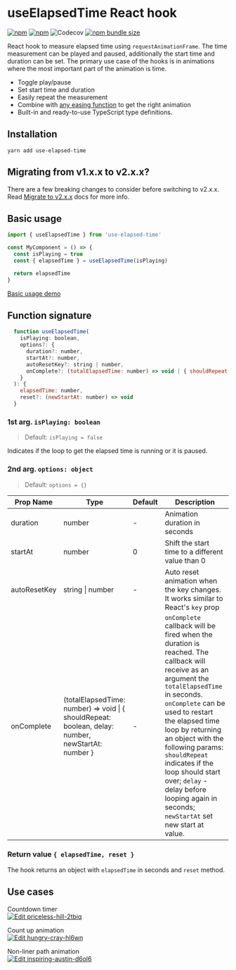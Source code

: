 # useElapsedTime React hook

[![npm](https://img.shields.io/npm/v/use-elapsed-time)](https://www.npmjs.com/package/use-elapsed-time)
[![npm](https://img.shields.io/npm/dw/use-elapsed-time)](https://www.npmjs.com/package/use-elapsed-time)
![Codecov](https://img.shields.io/codecov/c/github/vydimitrov/use-elapsed-time)
[![npm bundle size](https://img.shields.io/bundlephobia/min/use-elapsed-time)](https://bundlephobia.com/result?p=use-elapsed-time)

React hook to measure elapsed time using `requestAnimationFrame`. The time measurement can be played and paused, additionally the start time and duration can be set. The primary use case of the hooks is in animations where the most important part of the animation is time.

- Toggle play/pause
- Set start time and duration
- Easily repeat the measurement
- Combine with [any easing function](http://www.gizma.com/easing/#l) to get the right animation
- Built-in and ready-to-use TypeScript type definitions.

## Installation

```
yarn add use-elapsed-time
```

## Migrating from v1.x.x to v2.x.x?

There are a few breaking changes to consider before switching to v2.x.x. Read [Migrate to v2.x.x](https://github.com/vydimitrov/use-elapsed-time/blob/master/MIGRATE_TO_V2.md) docs for more info.

## Basic usage

```jsx
import { useElapsedTime } from 'use-elapsed-time'

const MyComponent = () => {
  const isPlaying = true
  const { elapsedTime } = useElapsedTime(isPlaying)

  return elapsedTime
}
```

[Basic usage demo](https://codesandbox.io/s/epic-dream-hn62k)

## Function signature

```js
  function useElapsedTime(
    isPlaying: boolean,
    options?: {
      duration?: number,
      startAt?: number,
      autoResetKey?: string | number,
      onComplete?: (totalElapsedTime: number) => void | { shouldRepeat: boolean, delay: number, newStartAt: number }
    }
  ): {
    elapsedTime: number,
    reset?: (newStartAt: number) => void
  }
```

### 1st arg. `isPlaying: boolean`

> Default: `isPlaying = false`

Indicates if the loop to get the elapsed time is running or it is paused.

### 2nd arg. `options: object`

> Default: `options = {}`

| Prop Name    | Type                                                                                               | Default | Description                                                                                                                                                                                                                                                                                                                                                                                             |
| ------------ | -------------------------------------------------------------------------------------------------- | ------- | ------------------------------------------------------------------------------------------------------------------------------------------------------------------------------------------------------------------------------------------------------------------------------------------------------------------------------------------------------------------------------------------------------- |
| duration     | number                                                                                             | -       | Animation duration in seconds                                                                                                                                                                                                                                                                                                                                                                           |
| startAt      | number                                                                                             | 0       | Shift the start time to a different value than 0                                                                                                                                                                                                                                                                                                                                                        |
| autoResetKey | string \| number                                                                                   | -       | Auto reset animation when the key changes. It works similar to React's `key` prop                                                                                                                                                                                                                                                                                                                       |
| onComplete   | (totalElapsedTime: number) => void \| { shouldRepeat: boolean, delay: number, newStartAt: number } | -       | `onComplete` callback will be fired when the duration is reached. The callback will receive as an argument the `totalElapsedTime` in seconds. `onComplete` can be used to restart the elapsed time loop by returning an object with the following params: `shouldRepeat` indicates if the loop should start over; `delay` - delay before looping again in seconds; `newStartAt` set new start at value. |

### Return value `{ elapsedTime, reset }`

The hook returns an object with `elapsedTime` in seconds and `reset` method.

## Use cases

Countdown timer  
[![Edit priceless-hill-2tbiq](https://codesandbox.io/static/img/play-codesandbox.svg)](https://codesandbox.io/s/priceless-hill-2tbiq?fontsize=14&hidenavigation=1&theme=dark)

Count up animation  
[![Edit hungry-cray-hl6wn](https://codesandbox.io/static/img/play-codesandbox.svg)](https://codesandbox.io/s/hungry-cray-hl6wn?fontsize=14&hidenavigation=1&theme=dark)

Non-liner path animation  
[![Edit inspiring-austin-d6ol6](https://codesandbox.io/static/img/play-codesandbox.svg)](https://codesandbox.io/s/inspiring-austin-d6ol6?fontsize=14&hidenavigation=1&theme=dark)
